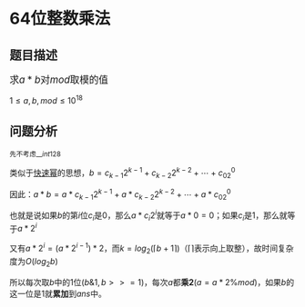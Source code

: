 <!--
 * @Author: LetMeFly
 * @Date: 2021-07-27 11:21:12
 * @LastEditors: LetMeFly
 * @LastEditTime: 2021-07-27 11:35:56
-->
# 64位整数乘法

## 题目描述
<big>求$a*b$对$mod$取模的值</big>

$1\leq a,b,mod\leq 10^{18}$

## 问题分析

<small>先不考虑$\_\_int128$</small>

类似于<a href="../快速幂/">快速幂</a>的思想，$b=c_{k-1}2^{k-1}+c_{k-2}2^{k-2}+\cdots+c_02^0$  

因此：$a*b=a*{c_{k-1}2^{k-1}}+a*{c_{k-2}2^{k-2}}+\cdots+a*{c_02^0}$

也就是说如果$b$的第$i$位$c_i$是$0$，那么$a*{c_{i}2^{i}}$就等于$a*0=0$；如果$c_i$是$1$，那么就等于$a*{2^i}$

又有$a*{2^i}=(a*{2^{i-1}})*2$，而$k=log_2(\lceil b+1\rceil)$（$\lceil\rceil$表示向上取整），故时间复杂度为$O(log_2b)$

所以每次取$b$中的$1$位($b\&1,b>>=1$)，每次$a$都**乘$2$**($a=a*2\%mod$)，如果$b$的这一位是$1$就**累加**到$ans$中。
